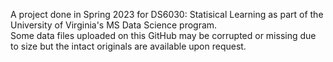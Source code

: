 A project done in Spring 2023 for DS6030: Statisical Learning as part of the University of Virginia's MS Data Science program.  
Some data files uploaded on this GitHub may be corrupted or missing due to size but the intact originals are available upon request. 
